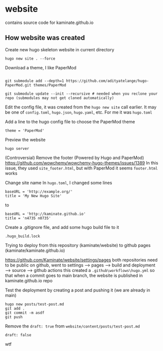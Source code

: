 # website

contains source code for kaminate.github.io


## How website was created


Create new hugo skeleton website in current directory
```
hugo new site . --force

```


Download a theme, I like PaperMod
```

git submodule add --depth=1 https://github.com/adityatelange/hugo-PaperMod.git themes/PaperMod

git submodule update --init --recursive # needed when you reclone your repo (submodules may not get cloned automatically)
```

Edit the config file, it was created from the `hugo new site` call
earlier. It may be one of `config.toml`, `hugo.json`, `hugo.yaml`, etc.
For me it was `hugo.toml`

Add a line to the hugo config file to choose the PaperMod theme
```
theme = 'PaperMod'
```

Preview the website
```
hugo server
```

(Controversial) Remove the footer (Powered by Hugo and PaperMod)
https://github.com/wowchemy/wowchemy-hugo-themes/issues/1389
In this issue, they used `site_footer.html`, but with PaperMod it seems
`footer.html` works


Change site name
In `hugo.toml`, I changed some lines
```
baseURL = 'http://example.org/'
title = 'My New Hugo Site'
```
to
```
baseURL = 'http://kaminate.github.io'
title = 'n4735 n0735'
```


Create a .gitignore file, and add some hugo build file to it
```
.hugo_build.lock
```

Trying to deploy from this repository (kaminate/website)
to github pages (kaminate/kaminate.github.io)

https://github.com/Kaminate/website/settings/pages
both repositories need to be public
on github, went to settings --> pages --> build and deployment --> source --> github actions
this created a `.github\workflows\hugo.yml` so that when a commit goes to main branch, the website is published in kaminate.github.io repo

Test the deployment by creating a post and pushing it (we are already in main)
```
hugo new posts/test-post.md
git add .
git commit -m asdf
git push
```

Remove the `draft: true` from `website/content/posts/test-post.md`
```
draft: false
```

wtf



